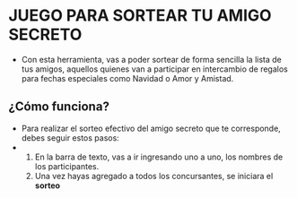 # JUEGO PARA SORTEAR TU AMIGO SECRETO
* Con esta herramienta, vas a poder sortear de forma sencilla la lista de tus amigos, aquellos quienes van a participar en intercambio de regalos para fechas especiales como Navidad o Amor y Amistad.

## ¿Cómo funciona?
* Para realizar el sorteo efectivo del amigo secreto que te corresponde, debes seguir estos pasos:
* 1. En la barra de texto, vas a ir ingresando uno a uno, los nombres de los participantes.
  2. Una vez hayas agregado a todos los concursantes, se iniciara el **sorteo**
